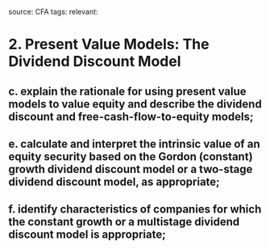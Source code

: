 source: CFA
tags: 
relevant: 

# 2. Present Value Models: The Dividend Discount Model

## c. explain the rationale for using present value models to value equity and describe the dividend discount and free-cash-flow-to-equity models;
## e. calculate and interpret the intrinsic value of an equity security based on the Gordon (constant) growth dividend discount model or a two-stage dividend discount model, as appropriate;
## f. identify characteristics of companies for which the constant growth or a multistage dividend discount model is appropriate;


